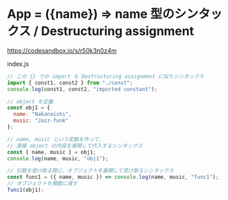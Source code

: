 # App = ({name}) => name 型のシンタックス / Destructuring assignment

https://codesandbox.io/s/r50k3n0z4m

index.js

```js
// この {} での import も Destructuring assignment に似たシンタックス
import { const1, const2 } from "./const";
console.log(const1, const2, "imported constant");

// object を定義
const obj1 = {
  name: "Nakanaishi",
  music: "Jazz-funk"
};

// name, music という変数を作って、
// 直接 object の内容を展開して代入するシンタックス
const { name, music } = obj1;
console.log(name, music, "obj1");

// 引数を受け取る際に、オブジェクトを展開して受け取るシンタックス
const func1 = ({ name, music }) => console.log(name, music, "func1");
// オブジェクトを関数に渡す
func1(obj1);
```